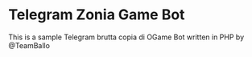 # Telegram Zonia Game Bot

This is a sample Telegram brutta copia di OGame Bot written in PHP by @TeamBallo
